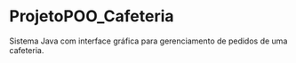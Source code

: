 # ProjetoPOO_Cafeteria
Sistema Java com interface gráfica para gerenciamento de pedidos de uma cafeteria.
